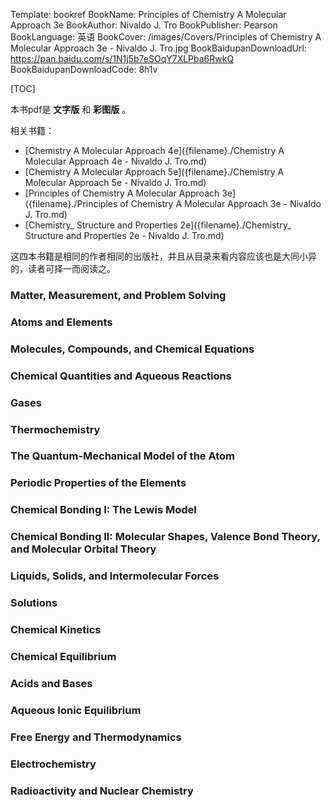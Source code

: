 Template: bookref
BookName: Principles of Chemistry A Molecular Approach 3e
BookAuthor: Nivaldo J. Tro
BookPublisher: Pearson
BookLanguage: 英语
BookCover: /images/Covers/Principles of Chemistry A Molecular Approach 3e - Nivaldo J. Tro.jpg
BookBaidupanDownloadUrl: https://pan.baidu.com/s/1N1j5b7eSOqY7XLPba6RwkQ 
BookBaidupanDownloadCode: 8h1v

[TOC]

本书pdf是 **文字版** 和 **彩图版** 。

相关书籍：

- [Chemistry A Molecular Approach 4e]({filename}./Chemistry A Molecular Approach 4e - Nivaldo J. Tro.md)
- [Chemistry A Molecular Approach 5e]({filename}./Chemistry A Molecular Approach 5e - Nivaldo J. Tro.md)
- [Principles of Chemistry A Molecular Approach 3e]({filename}./Principles of Chemistry A Molecular Approach 3e - Nivaldo J. Tro.md)
- [Chemistry_ Structure and Properties 2e]({filename}./Chemistry_ Structure and Properties 2e - Nivaldo J. Tro.md)



这四本书籍是相同的作者相同的出版社，并且从目录来看内容应该也是大同小异的，读者可择一而阅读之。



### Matter, Measurement, and Problem Solving 

### Atoms and Elements 

###  Molecules, Compounds, and Chemical Equations 

### Chemical Quantities and Aqueous Reactions 

### Gases 

### Thermochemistry 

### The Quantum-Mechanical Model of the Atom 

### Periodic Properties of the Elements 

### Chemical Bonding I: The Lewis Model 

### Chemical Bonding II: Molecular Shapes, Valence Bond Theory, and Molecular Orbital Theory 

### Liquids, Solids, and Intermolecular Forces 

### Solutions 

### Chemical Kinetics 

### Chemical Equilibrium 

### Acids and Bases 

### Aqueous Ionic Equilibrium 

### Free Energy and Thermodynamics 

### Electrochemistry 

### Radioactivity and Nuclear Chemistry

